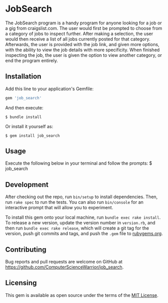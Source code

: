 # JobSearch

The JobSearch program is a handy program for anyone looking for a job or a gig from craigslist.com. 
The user would first be prompted to choose from a category of jobs to inspect further. After making a 
selection, the user would then receive a list of all jobs currently posted for that category. Afterwards,
the user is provided with the job link, and given more options, with the ability to view the job details 
with more specificity. When finished inspecting the job, the user is given the option to view another 
category, or end the program entirely. 


## Installation

Add this line to your application's Gemfile:

```ruby
gem 'job_search'
```

And then execute:

    $ bundle install

Or install it yourself as:

    $ gem install job_search

## Usage

Execute the following below in your terminal and follow the prompts:
    $ job_search

## Development

After checking out the repo, run `bin/setup` to install dependencies. Then, run `rake spec` to run the tests. You can also run `bin/console` for an interactive prompt that will allow you to experiment.

To install this gem onto your local machine, run `bundle exec rake install`. To release a new version, update the version number in `version.rb`, and then run `bundle exec rake release`, which will create a git tag for the version, push git commits and tags, and push the `.gem` file to [rubygems.org](https://rubygems.org).

## Contributing

Bug reports and pull requests are welcome on GitHub at https://github.com/ComputerScienceWarrior/job_search.

## Licensing

This gem is available as open source under the terms of the [MIT License](https://opensource.org/licenses/MIT).

